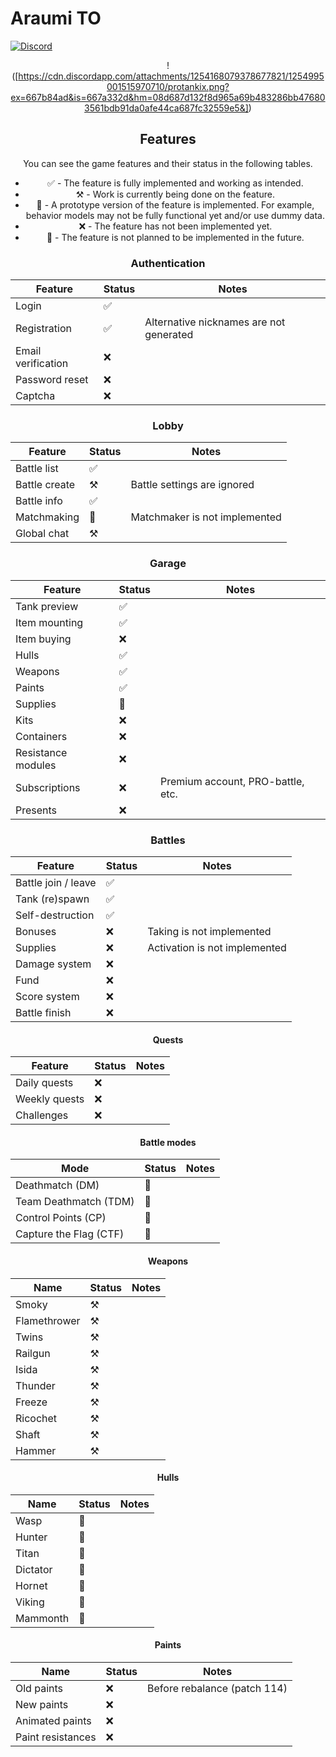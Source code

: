 # Araumi TO 
[![Discord](https://img.shields.io/discord/1233336064052301835?style=for-the-badge&logo=discord&logoColor=ffffff&label=discord&link=https%3A%2F%2Fdiscord.gg%2Feuug57b7NQ)](https://discord.gg/wjQW3D4sup)
<div align="center">

!([https://cdn.discordapp.com/attachments/1254168079378677821/1254995001515970710/protankix.png?ex=667b84ad&is=667a332d&hm=08d687d132f8d965a69b483286bb476803561bdb91da0afe44ca687fc32559e5&])




## Features

You can see the game features and their status in the following tables.

* ✅ - The feature is fully implemented and working as intended.
* ⚒️ - Work is currently being done on the feature.
* 🚧 - A prototype version of the feature is implemented. For example, behavior models may not be fully functional yet and/or use dummy data.
* ❌ - The feature has not been implemented yet.
* 🛑 - The feature is not planned to be implemented in the future.

### Authentication

| Feature            | Status | Notes                                   |
|--------------------|--------|-----------------------------------------|
| Login              | ✅     |                                         |
| Registration       | ✅     | Alternative nicknames are not generated |
| Email verification | ❌     |                                         |
| Password reset     | ❌     |                                         |
| Captcha            | ❌     |                                         |

### Lobby

| Feature       | Status | Notes                         |
|---------------|--------|-------------------------------|
| Battle list   | ✅     |                               |
| Battle create | ⚒️     | Battle settings are ignored   |
| Battle info   | ✅     |                               |
| Matchmaking   | 🚧     | Matchmaker is not implemented |
| Global chat   | ⚒️     |                               |

### Garage

| Feature            | Status | Notes                                  |
|--------------------|--------|----------------------------------------|
| Tank preview       | ✅     |                                        |
| Item mounting      | ✅     |                                        |
| Item buying        | ❌     |                                        |
| Hulls              | ✅     |                                        |
| Weapons            | ✅     |                                        |
| Paints             | ✅     |                                        |
| Supplies           | 🚧     |                                        |
| Kits               | ❌     |                                        |
| Containers         | ❌     |                                        |
| Resistance modules | ❌     |                                        |
| Subscriptions      | ❌     | Premium account, PRO-battle, etc.      |
| Presents           | ❌     |                                        |

### Battles

| Feature             | Status | Notes                         |
|---------------------|--------|-------------------------------|
| Battle join / leave | ✅     |                               |
| Tank (re)spawn      | ✅     |                               |
| Self-destruction    | ✅     |                               |
| Bonuses             | ❌     | Taking is not implemented     |
| Supplies            | ❌     | Activation is not implemented |
| Damage system       | ❌     |                               |
| Fund                | ❌     |                               |
| Score system        | ❌     |                               |
| Battle finish       | ❌     |                               |

#### Quests

| Feature       | Status | Notes |
|---------------|--------|-------|
| Daily quests  | ❌     |       |
| Weekly quests | ❌     |       |
| Challenges    | ❌     |       |

#### Battle modes

| Mode                   | Status | Notes                                
|------------------------|--------|----------------------------------------|
| Deathmatch (DM)        | 🚧     |                                       |
| Team Deathmatch (TDM)  | 🚧     |                                       |          
| Control Points (CP)    | 🚧     |                                       |
| Capture the Flag (CTF) | 🚧     |                                       |       
#### Weapons

| Name         | Status | Notes                               |
|--------------|--------|-------------------------------------|
| Smoky        | ⚒️     |                                     |
| Flamethrower | ⚒️     |                                     |
| Twins        | ⚒️     |                                     |
| Railgun      | ⚒️     |                                     |
| Isida        | ⚒️     |                                     |
| Thunder      | ⚒️     |                                     |
| Freeze       | ⚒️     |                                     |
| Ricochet     | ⚒️     |                                     |
| Shaft        | ⚒️     |                                     |
| Hammer       | ⚒️     |                                     |


#### Hulls

| Name       | Status | Notes                               |
|------------|--------|-------------------------------------|
| Wasp       | 🛑     |                                     |
| Hunter     | 🛑     |                                     |
| Titan      | 🛑     |                                     |
| Dictator   | 🛑     |                                     |
| Hornet     | 🛑     |                                     |
| Viking     | 🛑     |                                     |
| Mammonth   | 🛑     |                                     |

#### Paints

| Name              | Status | Notes                        |
|-------------------|--------|------------------------------|
| Old paints        | ❌     | Before rebalance (patch 114) |
| New paints        | ❌     |                              |
| Animated paints   | ❌     |                              |
| Paint resistances | ❌     |                              |
